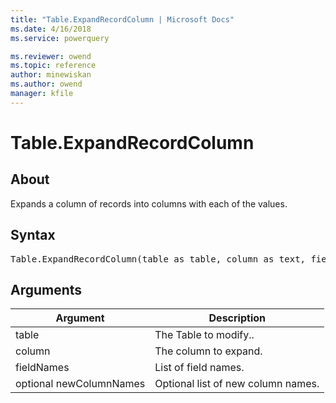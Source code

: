 ```yaml
---
title: "Table.ExpandRecordColumn | Microsoft Docs"
ms.date: 4/16/2018
ms.service: powerquery

ms.reviewer: owend
ms.topic: reference
author: minewiskan
ms.author: owend
manager: kfile
---
```

# Table.ExpandRecordColumn

  
## About  
Expands a column of records into columns with each of the values.  
  
## Syntax

<pre>
Table.ExpandRecordColumn(table as table, column as text, fieldNames as list, optional newColumnNames as nullable list) as table  
</pre>
  
## Arguments  
  
|Argument|Description|  
|------------|---------------|  
|table|The Table to modify..|  
|column|The column to expand.|  
|fieldNames|List of field names.|  
|optional newColumnNames|Optional list of new column names.|  
  
